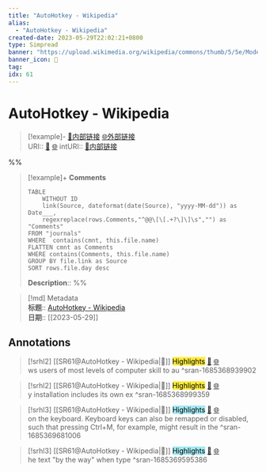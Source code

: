 ```yaml
---
title: "AutoHotkey - Wikipedia"
alias: 
  - "AutoHotkey - Wikipedia"
created-date: 2023-05-29T22:02:21+0800
type: Simpread
banner: "https://upload.wikimedia.org/wikipedia/commons/thumb/5/5e/Modern_AutoHotkey_Logo_%28no_text%29.svg/1200px-Modern_AutoHotkey_Logo_%28no_text%29.svg.png "
banner_icon: 🔖
tag: 
idx: 61
---
```


# AutoHotkey - Wikipedia

> [!example]- [🧷内部链接](<http://localhost:7026/unread/61>) [🌐外部链接](<https://en.wikipedia.org/wiki/AutoHotkey>)    
> URI:: [🧷](<http://localhost:7026/unread/61>) [🌐](<https://en.wikipedia.org/wiki/AutoHotkey>) 
> intURI:: [🧷内部链接](<http://localhost:7026/reading/61>)

%%
> [!example]+ **Comments**  
> ```dataview
> TABLE 
>     WITHOUT ID
>     link(Source, dateformat(date(Source), "yyyy-MM-dd")) as Date___, 
>     regexreplace(rows.Comments,"^@@\[\[.+?\]\]\s","") as "Comments"
> FROM "journals"
> WHERE  contains(cmnt, this.file.name)
> FLATTEN cmnt as Comments
> WHERE contains(Comments, this.file.name)
> GROUP BY file.link as Source
> SORT rows.file.day desc
> ```
>  **Description**:: 
%%

> [!md] Metadata  
> **标题**:: [AutoHotkey - Wikipedia](https://en.wikipedia.org/wiki/AutoHotkey)  
> **日期**:: [[2023-05-29]]  

## Annotations


> [!srhl2] [[SR61@AutoHotkey - Wikipedia|📄]] <mark style="background-color: #ffeb3b">Highlights</mark> [🧷](<http://localhost:7026/unread/61#id=1685368939902>) [🌐](<http://localhost:7026/reading/61#id=1685368939902>)   
> ws users of most levels of computer skill to au
> ^sran-1685368939902
 
> [!srhl2] [[SR61@AutoHotkey - Wikipedia|📄]] <mark style="background-color: #ffeb3b">Highlights</mark> [🧷](<http://localhost:7026/unread/61#id=1685368999359>) [🌐](<http://localhost:7026/reading/61#id=1685368999359>)   
> y installation includes its own ex
> ^sran-1685368999359
 
> [!srhl3] [[SR61@AutoHotkey - Wikipedia|📄]] <mark style="background-color: #a2e9f2">Highlights</mark> [🧷](<http://localhost:7026/unread/61#id=1685369681006>) [🌐](<http://localhost:7026/reading/61#id=1685369681006>)   
> on the keyboard. Keyboard keys can also be remapped or disabled, such that pressing Ctrl+M, for example, might result in the
> ^sran-1685369681006
 
> [!srhl3] [[SR61@AutoHotkey - Wikipedia|📄]] <mark style="background-color: #a2e9f2">Highlights</mark> [🧷](<http://localhost:7026/unread/61#id=1685369595386>) [🌐](<http://localhost:7026/reading/61#id=1685369595386>)   
> he text "by the way" when type
> ^sran-1685369595386
 
 